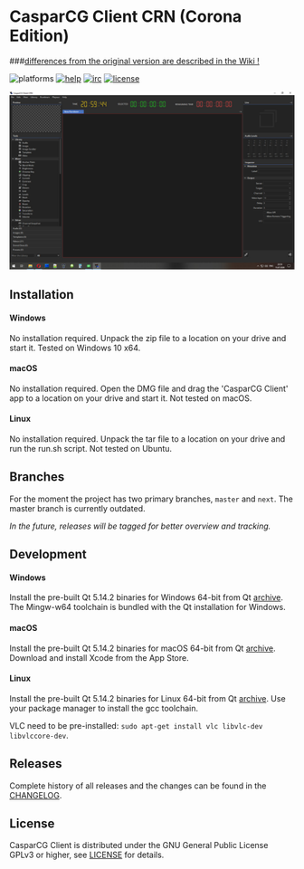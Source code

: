 # CasparCG Client CRN (Corona Edition)

###[differences from the original version are described in the Wiki !](https://github.com/Yurry7/client/wiki)

![platforms](https://img.shields.io/badge/platforms-windows%20%7C%20linux%20%7C%20osx-brightgreen.svg?style=flat-square)
[![help](https://img.shields.io/badge/help-community%20forum-green.svg?style=flat-square)](https://casparcg.com/forum)
[![irc](https://img.shields.io/badge/irc-%23casparcg-green.svg?style=flat-square)](https://kiwiirc.com/client/sinisalo.freenode.net/?nick=Guest|?#CasparCG)
[![license](https://img.shields.io/badge/license-GPLv3-blue.svg?style=flat-square)](LICENSE)

<p align="center"><img src="/src/Widgets/Images/client_CRN.png"></p>


## Installation

#### Windows
No installation required. Unpack the zip file to a location on your drive and start it. Tested on Windows 10 x64.

#### macOS
No installation required. Open the DMG file and drag the 'CasparCG Client' app to a location on your drive and start it. Not tested on macOS.

#### Linux
No installation required. Unpack the tar file to a location on your drive and run the run.sh script. Not tested on Ubuntu.


## Branches
For the moment the project has two primary branches, `master` and `next`. The master branch is currently outdated.

*In the future, releases will be tagged for better overview and tracking.*


## Development

#### Windows
Install the pre-built Qt 5.14.2 binaries for Windows 64-bit from Qt [archive](http://download.qt.io/archive/qt/5.14/5.14.2/). The Mingw-w64 toolchain is bundled with the Qt installation for Windows.

#### macOS
Install the pre-built Qt 5.14.2 binaries for macOS 64-bit from Qt [archive](http://download.qt.io/archive/qt/5.14/5.14.2/). Download and install Xcode from the App Store.

#### Linux
Install the pre-built Qt 5.14.2 binaries for Linux 64-bit from Qt [archive](http://download.qt.io/archive/qt/5.14/5.14.2/). Use your package manager to install the gcc toolchain.

VLC need to be pre-installed: `sudo apt-get install vlc libvlc-dev libvlccore-dev`.


## Releases
Complete history of all releases and the changes can be found in the [CHANGELOG](CHANGELOG).


## License
CasparCG Client is distributed under the GNU General Public License GPLv3 or higher, see [LICENSE](LICENSE) for details.
